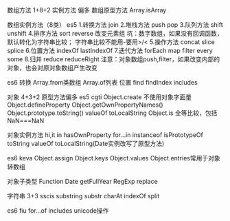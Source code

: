 数组方法 1+8+2 实例方法 偏多
数组原型方法
Array.isArray

数组实例方法（8类）
es5
1.转换方法
join
2.堆栈方法
push pop 
3.队列方法
shift unshift
4.排序方法
sort reverse  改变元素组
坑：数字数组，如果没有回调函数，默认转化为字符串比较；
    字符串比较不能用-要用>/<
5.操作方法
concat slice splice
6.位置方法
indexOf lastIndexOf
7.迭代方法
forEach map filter every some 
8.归并
reduce reduceRight
注意：对象数组push,filter，如果改变内部的对象，也会对原对象数组产生改变

es6
转换 Array.from类数组 Array.of列表
位置 find findIndex includes



对象 4+3+2 原型方法偏多
es5 cgti
Object.create 不使用对象字面量 Object.defineProperty
Object.getOwnPropertyNames()
Object.prototype.toString() valueOf toLocalString
Object.is 全等比较，包括NaN===NaN


对象实例方法 hi,it
in hasOwnProperty for...in
instanceof isPrototypeOf
toString valueOf toLocalString(Date实例改写了原型方法)


es6 keva
Object.assign
Object.keys Object.values Object.entries常用于对象转数组

对象子类型
Function
Date  getFullYear
RegExp replace


字符串 3+3 sscis
substring substr charAt
indexOf
split

es6 fiu
for...of
includes
unicode操作